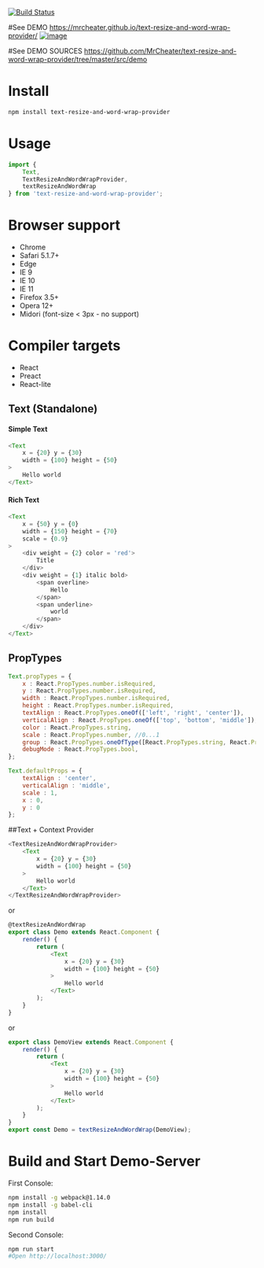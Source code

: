 [![Build Status](https://travis-ci.org/MrCheater/text-resize-and-word-wrap-provider.svg?branch=master)](https://travis-ci.org/MrCheater/text-resize-and-word-wrap-provider)

#See DEMO
https://mrcheater.github.io/text-resize-and-word-wrap-provider/
[![image](https://mrcheater.github.io/text-resize-and-word-wrap-provider/demo.png)](https://mrcheater.github.io/text-resize-and-word-wrap-provider/)

#See DEMO SOURCES
https://github.com/MrCheater/text-resize-and-word-wrap-provider/tree/master/src/demo

# Install 
```bash
npm install text-resize-and-word-wrap-provider
```

# Usage
```javascript
import {
    Text,
    TextResizeAndWordWrapProvider,
    textResizeAndWordWrap
} from 'text-resize-and-word-wrap-provider';
```

# Browser support
* Chrome
* Safari 5.1.7+
* Edge
* IE 9
* IE 10
* IE 11
* Firefox 3.5+ 
* Opera 12+
* Midori (font-size < 3px - no support)

# Compiler targets
* React
* Preact
* React-lite

## Text (Standalone)
#### Simple Text
```javascript
<Text
    x = {20} y = {30}
    width = {100} height = {50}
>
    Hello world
</Text>
```
#### Rich Text
```javascript
<Text
    x = {50} y = {0}
    width = {150} height = {70}
    scale = {0.9}
>
    <div weight = {2} color = 'red'>
        Title
    </div>
    <div weight = {1} italic bold>
        <span overline>
            Hello
        </span>
        <span underline>
            world
        </span>
    </div>
</Text>
```

## PropTypes
```javascript
Text.propTypes = {
    x : React.PropTypes.number.isRequired,
    y : React.PropTypes.number.isRequired,
    width : React.PropTypes.number.isRequired,
    height : React.PropTypes.number.isRequired,
    textAlign : React.PropTypes.oneOf(['left', 'right', 'center']),
    verticalAlign : React.PropTypes.oneOf(['top', 'bottom', 'middle']),
    color : React.PropTypes.string,
    scale : React.PropTypes.number, //0...1
    group : React.PropTypes.oneOfType([React.PropTypes.string, React.PropTypes.number]),
    debugMode : React.PropTypes.bool,
};

Text.defaultProps = {
    textAlign : 'center',
    verticalAlign : 'middle',
    scale : 1,
    x : 0,
    y : 0
};
```
##Text + Context Provider
```javascript
<TextResizeAndWordWrapProvider>
    <Text
        x = {20} y = {30}
        width = {100} height = {50}
    >
        Hello world
    </Text>
</TextResizeAndWordWrapProvider>
```
or
```javascript
@textResizeAndWordWrap
export class Demo extends React.Component {
    render() {
        return (
            <Text
                x = {20} y = {30}
                width = {100} height = {50}
            >
                Hello world
            </Text>
        );
    }
}
```
or 
```javascript
export class DemoView extends React.Component {
    render() {
        return (
            <Text
                x = {20} y = {30}
                width = {100} height = {50}
            >
                Hello world
            </Text>
        );
    }
}
export const Demo = textResizeAndWordWrap(DemoView);
```

# Build and Start Demo-Server
First Console:
```bash
npm install -g webpack@1.14.0
npm install -g babel-cli
npm install 
npm run build
```
Second Console:
```bash
npm run start
#Open http://localhost:3000/
```
